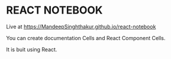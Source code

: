# REACT NOTEBOOK

Live at https://MandeepSinghthakur.github.io/react-notebook 

You can create documentation Cells and React Component Cells. 

It is buit using React.
